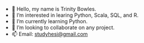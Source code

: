 - 👋 Hello, my name is Trinity Bowles.
- 👀 I’m interested in learing Python, Scala, SQL, and R.
- 🌱 I’m currently learning Python.
- 💞️ I’m looking to collaborate on any project.
- 📫 Email: studyhesi@gmail.com

<!---
TrinityBowles/TrinityBowles is a ✨ special ✨ repository because its `README.md` (this file) appears on your GitHub profile.
You can click the Preview link to take a look at your changes.
--->
